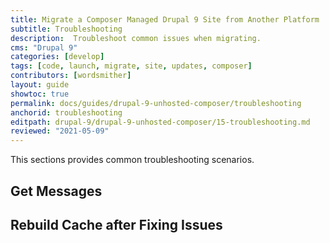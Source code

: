 ```yaml
---
title: Migrate a Composer Managed Drupal 9 Site from Another Platform
subtitle: Troubleshooting
description:  Troubleshoot common issues when migrating.
cms: "Drupal 9"
categories: [develop]
tags: [code, launch, migrate, site, updates, composer]
contributors: [wordsmither]
layout: guide
showtoc: true
permalink: docs/guides/drupal-9-unhosted-composer/troubleshooting
anchorid: troubleshooting
editpath: drupal-9/drupal-9-unhosted-composer/15-troubleshooting.md
reviewed: "2021-05-09"
---
```


This sections provides common troubleshooting scenarios.

## Get Messages

<Partial file="migrate/drupal-getmessage.md" />

## Rebuild Cache after Fixing Issues

<Partial file="migrate/drupal-rebuildcache.md" />

<Partial file="drupal-9/troubleshooting-drush.md" />

<Partial file="drupal-9/troubleshooting-general.md" />

